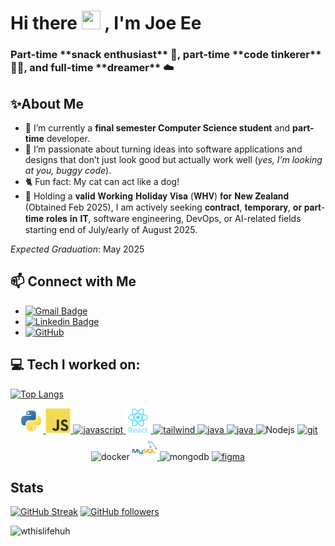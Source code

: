 <h1>Hi there  <img src="https://raw.githubusercontent.com/MartinHeinz/MartinHeinz/master/wave.gif" width="30px" height="30px" /> , I'm Joe Ee</h1>
<h3> Part-time **snack enthusiast** 🍧, part-time **code tinkerer** 👩‍💻, and full-time **dreamer** ☁️</h3>

## ✨About Me
- 🏦 I’m currently a **final semester Computer Science student** and **part-time** developer.
- 📝 I’m passionate about turning ideas into software applications and designs that don’t just look good but actually work well (*yes, I’m looking at you, buggy code*).
- 🐈 Fun fact: My cat can act like a dog!
- 📄 Holding a 𝐯𝐚𝐥𝐢𝐝 𝐖𝐨𝐫𝐤𝐢𝐧𝐠 𝐇𝐨𝐥𝐢𝐝𝐚𝐲 𝐕𝐢𝐬𝐚 (𝐖𝐇𝐕) 𝐟𝐨𝐫 𝐍𝐞𝐰 𝐙𝐞𝐚𝐥𝐚𝐧𝐝 (Obtained Feb 2025), I am actively seeking 𝐜𝐨𝐧𝐭𝐫𝐚𝐜𝐭, 𝐭𝐞𝐦𝐩𝐨𝐫𝐚𝐫𝐲, 𝐨𝐫 𝐩𝐚𝐫𝐭-𝐭𝐢𝐦𝐞 𝐫𝐨𝐥𝐞𝐬 𝐢𝐧 𝐈𝐓, software engineering, DevOps, or AI-related fields starting end of July/early of August 2025.

*Expected Graduation*: May 2025

## 📫 Connect with Me
- [![Gmail Badge](https://img.shields.io/badge/-joeee0ee@gmail.com-c14438?style=flat-square&logo=Gmail&logoColor=white&link=mailto:joeee0ee@gmail.com)](mailto:joeee0ee@gmail.com)
- [![Linkedin Badge](https://img.shields.io/badge/-JoeEe-blue?style=flat-square&logo=Linkedin&logoColor=white&link=https://www.linkedin.com/in/joe-ee-ho)](https://www.linkedin.com/in/joe-ee-ho)
- [![GitHub](https://img.shields.io/badge/-GitHub-181717?style=flat-square&logo=github&logoColor=white&link=https://github.com/wthislifehuh)](https://github.com/wthislifehuh)

## 💻 Tech I worked on:
[![Top Langs](https://github-readme-stats.vercel.app/api/top-langs/?username=wthislifehuh&layout=compact&text_color=daf7dc&bg_color=151515&hide=css,html,php)](https://github.com/anuraghazra/github-readme-stats)

<p align="center">
      <a href="https://www.python.org" target="_blank" rel="noreferrer"> 
        <img src="https://raw.githubusercontent.com/devicons/devicon/master/icons/python/python-original.svg" alt="python" width="40" height="40"/> 
      </a>
      <a href="https://developer.mozilla.org/en-US/docs/Web/JavaScript" target="_blank" rel="noreferrer"> 
        <img src="https://raw.githubusercontent.com/devicons/devicon/master/icons/javascript/javascript-original.svg" alt="javascript" width="40" height="40"/> 
      </a>
       <a href="https://www.typescriptlang.org/" target="_blank" rel="noreferrer"> 
        <img src="https://www.vectorlogo.zone/logos/typescriptlang/typescriptlang-icon.svg" alt="javascript" width="40" height="40"/> 
      </a>
      <a href="https://reactjs.org/" target="_blank" rel="noreferrer"> 
        <img src="https://raw.githubusercontent.com/devicons/devicon/master/icons/react/react-original-wordmark.svg" alt="react" width="40" height="40"/> 
      </a>
      <a href="https://tailwindcss.com/" target="_blank" rel="noreferrer"> 
        <img src="https://www.vectorlogo.zone/logos/tailwindcss/tailwindcss-icon.svg" alt="tailwind" width="40" height="40"/> 
      </a>
      <a href="https://www.java.com/en/" target="_blank" rel="noreferrer"> 
        <img src="https://www.vectorlogo.zone/logos/java/java-icon.svg" alt="java" width="65" height="65"/> 
      </a>
      <a href="https://dart.dev/" target="_blank" rel="noreferrer"> 
        <img src="https://www.vectorlogo.zone/logos/dartlang/dartlang-ar21.svg" alt="java" width="65" height="65"/> 
      </a>
      <img src="https://www.vectorlogo.zone/logos/nodejs/nodejs-icon.svg" alt="Nodejs" width="55" height="55"/>
        <a href="https://git-scm.com/" target="_blank" rel="noreferrer"> 
    <img src="https://www.vectorlogo.zone/logos/git-scm/git-scm-icon.svg" alt="git" width="40" height="40"/> 
  </a> 
      <img src="https://www.vectorlogo.zone/logos/docker/docker-official.svg" alt="docker" width="60" height="50"/>
        <a href="https://www.mysql.com/" target="_blank" rel="noreferrer"> 
    <img src="https://raw.githubusercontent.com/devicons/devicon/master/icons/mysql/mysql-original-wordmark.svg" alt="mysql" width="40" height="40"/> 
  </a> 
      <img src="https://www.vectorlogo.zone/logos/mongodb/mongodb-icon.svg" alt="mongodb" width="45" height="55"/>
    <a href="https://www.figma.com/" target="_blank" rel="noreferrer"> 
    <img src="https://www.vectorlogo.zone/logos/figma/figma-icon.svg" alt="figma" width="40" height="40"/> 
  </a>
</p>

## Stats
[![GitHub Streak](https://github-readme-streak-stats.herokuapp.com/?user=wthislifehuh&theme=dark)](https://git.io/streak-stats)
[![GitHub followers](https://img.shields.io/github/followers/wthislifehuh?label=Follow&style=social)](https://github.com/wthislifehuh) 
<p align="left"> 
  <img src="https://komarev.com/ghpvc/?username=wthislifehuh&label=Profile%20views&color=0e75b6&style=flat" alt="wthislifehuh" /> 
</p>

